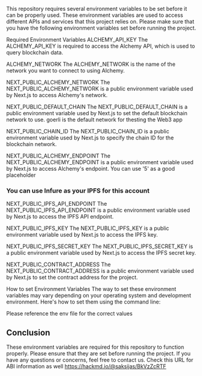 This repository requires several environment variables to be set before it can be properly used. These environment variables are used to access different APIs and services that this project relies on. Please make sure that you have the following environment variables set before running the project.

Required Environment Variables
ALCHEMY_API_KEY
The ALCHEMY_API_KEY is required to access the Alchemy API, which is used to query blockchain data.

ALCHEMY_NETWORK
The ALCHEMY_NETWORK is the name of the network you want to connect to using Alchemy.

NEXT_PUBLIC_ALCHEMY_NETWORK
The NEXT_PUBLIC_ALCHEMY_NETWORK is a public environment variable used by Next.js to access Alchemy's network.

NEXT_PUBLIC_DEFAULT_CHAIN
The NEXT_PUBLIC_DEFAULT_CHAIN is a public environment variable used by Next.js to set the default blockchain network to use.
goerli is the default network for thesting the Web3 app

NEXT_PUBLIC_CHAIN_ID
The NEXT_PUBLIC_CHAIN_ID is a public environment variable used by Next.js to specify the chain ID for the blockchain network.

NEXT_PUBLIC_ALCHEMY_ENDPOINT
The NEXT_PUBLIC_ALCHEMY_ENDPOINT is a public environment variable used by Next.js to access Alchemy's endpoint.
You can use '5' as a good placeholder

### You can use Infure as your IPFS for this account

NEXT_PUBLIC_IPFS_API_ENDPOINT
The NEXT_PUBLIC_IPFS_API_ENDPOINT is a public environment variable used by Next.js to access the IPFS API endpoint.

NEXT_PUBLIC_IPFS_KEY
The NEXT_PUBLIC_IPFS_KEY is a public environment variable used by Next.js to access the IPFS key.

NEXT_PUBLIC_IPFS_SECRET_KEY
The NEXT_PUBLIC_IPFS_SECRET_KEY is a public environment variable used by Next.js to access the IPFS secret key.

NEXT_PUBLIC_CONTRACT_ADDRESS
The NEXT_PUBLIC_CONTRACT_ADDRESS is a public environment variable used by Next.js to set the contract address for the project.

How to set Environment Variables
The way to set these environment variables may vary depending on your operating system and development environment. Here's how to set them using the command line:

Please reference the env file for the correct values

## Conclusion

These environment variables are required for this repository to function properly. Please ensure that they are set before running the project. If you have any questions or concerns, feel free to contact us.
Check this URL for ABI information as well
https://hackmd.io/@saksijas/BkVzZcRTF
